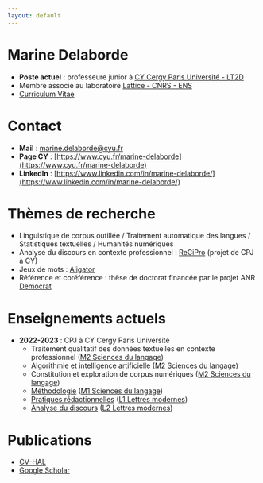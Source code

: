 ```yaml
---
layout: default
---
```


# Marine Delaborde
- **Poste actuel** : professeure junior à [CY Cergy Paris Université - LT2D](https://lt2d.cyu.fr)
- Membre associé au laboratoire [Lattice - CNRS - ENS](https://www.lattice.cnrs.fr)
- [Curriculum Vitae](files/CV/CV_court_CY_Delaborde.pdf)

# Contact
- **Mail** : [marine.delaborde@cyu.fr](mailto:marine.delaborde@cyu.fr)
- **Page CY** :  [https://www.cyu.fr/marine-delaborde](https://www.cyu.fr/marine-delaborde)
- **LinkedIn** : [https://www.linkedin.com/in/marine-delaborde/](https://www.linkedin.com/in/marine-delaborde/)

# Thèmes de recherche
- Linguistique de corpus outillée / Traitement automatique des langues / Statistiques textuelles / Humanités numériques
- Analyse du discours en contexte professionnel : [ReCiPro](recipro) (projet de CPJ à CY)
- Jeux de mots : [Aligator](https://apps.lattice.cnrs.fr/aligator)
- Référence et coréférence : thèse de doctorat financée par le projet ANR [Democrat](https://www.lattice.cnrs.fr/democrat/index.html)

# Enseignements actuels
- **2022-2023** : CPJ à CY Cergy Paris Université
	* Traitement qualitatif des données textuelles en contexte professionnel ([M2 Sciences du langage](https://www.cyu.fr/master-sciences-du-langage-2-sciences-du-langage-en-contextes-professionnels-humanites-numeriques-linguistique-et-informa))
	* Algorithmie et intelligence artificielle ([M2 Sciences du langage](https://www.cyu.fr/master-sciences-du-langage-2-sciences-du-langage-en-contextes-professionnels-humanites-numeriques-linguistique-et-informa))
	* Constitution et exploration de corpus numériques ([M2 Sciences du langage](https://www.cyu.fr/master-sciences-du-langage-2-sciences-du-langage-en-contextes-professionnels-humanites-numeriques-linguistique-et-informa))
	* [Méthodologie](methodologie) ([M1 Sciences du langage](https://www.cyu.fr/master-sciences-du-langage-1))
	* [Pratiques rédactionnelles](pratiques-redactionnelles) ([L1 Lettres modernes](https://www.cyu.fr/licence-lettres-parcours-lettres-modernes))
	* [Analyse du discours](analyse-du-discours) ([L2 Lettres modernes](https://www.cyu.fr/licence-lettres-parcours-lettres-modernes))

# Publications
- [CV-HAL](https://cv.archives-ouvertes.fr/marine-delaborde)
- [Google Scholar](https://scholar.google.com/citations?user=KOvNpIcAAAAJ&hl=fr&oi=ao)


